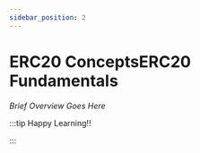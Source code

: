 ```yaml
---
sidebar_position: 2
---
```


# ERC20 ConceptsERC20 Fundamentals

_Brief Overview Goes Here_

:::tip Happy Learning!!

<QuestButton text="Go To Quest" link="" />

:::
